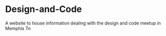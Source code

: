 # Design-and-Code
A website to house information dealing with the design and code meetup in Memphis Tn
